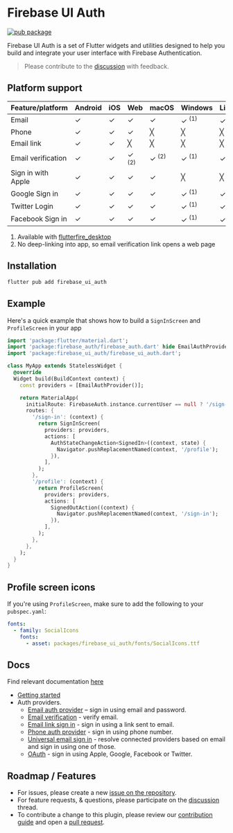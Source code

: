 # Firebase UI Auth

[![pub package](https://img.shields.io/pub/v/firebase_ui_auth.svg)](https://pub.dev/packages/firebase_ui_auth)

Firebase UI Auth is a set of Flutter widgets and utilities designed to help you build and integrate your user interface with Firebase Authentication.

> Please contribute to the [discussion](https://github.com/firebase/flutterfire/discussions/6978) with feedback.

## Platform support

| Feature/platform   | Android | iOS | Web              | macOS            | Windows          | Linux            |
| ------------------ | ------- | --- | ---------------- | ---------------- | ---------------- | ---------------- |
| Email              | ✓       | ✓   | ✓                | ✓                | ✓ <sup>(1)</sup> | ✓ <sup>(1)</sup> |
| Phone              | ✓       | ✓   | ✓                | ╳                | ╳                | ╳                |
| Email link         | ✓       | ✓   | ╳                | ╳                | ╳                | ╳                |
| Email verification | ✓       | ✓   | ✓ <sup>(2)</sup> | ✓ <sup>(2)</sup> | ✓ <sup>(1)</sup> | ✓ <sup>(1)</sup> |
| Sign in with Apple | ✓       | ✓   | ✓                | ✓                | ╳                | ╳                |
| Google Sign in     | ✓       | ✓   | ✓                | ✓                | ✓ <sup>(1)</sup> | ✓ <sup>(1)</sup> |
| Twitter Login      | ✓       | ✓   | ✓                | ✓                | ✓ <sup>(1)</sup> | ✓ <sup>(1)</sup> |
| Facebook Sign in   | ✓       | ✓   | ✓                | ✓                | ✓ <sup>(1)</sup> | ✓ <sup>(1)</sup> |

1. Available with [flutterfire_desktop](https://github.com/invertase/flutterfire_desktop)
2. No deep-linking into app, so email verification link opens a web page

## Installation

```sh
flutter pub add firebase_ui_auth
```

## Example

Here's a quick example that shows how to build a `SignInScreen` and `ProfileScreen` in your app

```dart
import 'package:flutter/material.dart';
import 'package:firebase_auth/firebase_auth.dart' hide EmailAuthProvider;
import 'package:firebase_ui_auth/firebase_ui_auth.dart';

class MyApp extends StatelessWidget {
  @override
  Widget build(BuildContext context) {
    const providers = [EmailAuthProvider()];

    return MaterialApp(
      initialRoute: FirebaseAuth.instance.currentUser == null ? '/sign-in' : '/profile',
      routes: {
        '/sign-in': (context) {
          return SignInScreen(
            providers: providers,
            actions: [
              AuthStateChangeAction<SignedIn>((context, state) {
                Navigator.pushReplacementNamed(context, '/profile');
              }),
            ],
          );
        },
        '/profile': (context) {
          return ProfileScreen(
            providers: providers,
            actions: [
              SignedOutAction((context) {
                Navigator.pushReplacementNamed(context, '/sign-in');
              }),
            ],
          );
        },
      },
    );
  }
}
```

## Profile screen icons

If you're using `ProfileScreen`, make sure to add the following to your `pubspec.yaml`:

```yaml
fonts:
  - family: SocialIcons
    fonts:
      - asset: packages/firebase_ui_auth/fonts/SocialIcons.ttf
```

## Docs

Find relevant documentation [here](https://github.com/firebase/flutterfire/tree/master/packages/firebase_ui_auth/doc)

- [Getting started](https://github.com/firebase/flutterfire/tree/master/packages/firebase_ui_auth/doc)
- Auth providers.
  - [Email auth provider](https://github.com/firebase/flutterfire/blob/master/packages/firebase_ui_auth/doc/providers/email.md) – sign in using email and password.
  - [Email verification](https://github.com/firebase/flutterfire/blob/master/packages/firebase_ui_auth/doc/providers/email-verification.md) - verify email.
  - [Email link sign in](https://github.com/firebase/flutterfire/blob/master/packages/firebase_ui_auth/doc/providers/email-link.md) - sign in using a link sent to email.
  - [Phone auth provider](https://github.com/firebase/flutterfire/blob/master/packages/firebase_ui_auth/doc/providers/phone.md) - sign in using phone number.
  - [Universal email sign in](https://github.com/firebase/flutterfire/blob/master/packages/firebase_ui_auth/doc/providers/universal-email-sign-in.md) - resolve connected providers based on email and sign in using one of those.
  - [OAuth](https://github.com/firebase/flutterfire/blob/master/packages/firebase_ui_auth/doc/providers/oauth.md) - sign in using Apple, Google, Facebook or Twitter.

## Roadmap / Features

- For issues, please create a new [issue on the repository](https://github.com/firebase/flutterfire/issues).
- For feature requests, & questions, please participate on the [discussion](https://github.com/firebase/flutterfire/discussions/6978) thread.
- To contribute a change to this plugin, please review our [contribution guide](https://github.com/firebase/flutterfire/blob/master/CONTRIBUTING.md) and open a [pull request](https://github.com/firebase/flutterfire/pulls).

